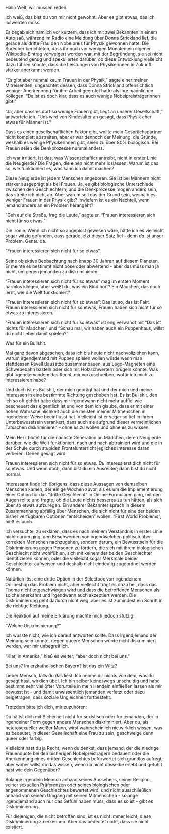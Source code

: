 Hallo Welt, wir müssen reden.

Ich weiß, das bist du von mir nicht gewohnt. Aber es gibt etwas, das ich loswerden muss.

Es begab sich nämlich vor kurzem, dass ich mit zwei Bekannten in einem Auto saß, während im Radio eine Meldung über Donna Strickland lief, die gerade als dritte Frau den Nobelpreis für Physik gewonnen hatte. Die Sprecher berichteten, dass ihr noch vor wenigen Monaten ein eigener Wikipedia-Eintrag verweigert worden war, mit der Begründung, sie sei nicht bedeutend genug und spekulierten darüber, ob diese Entwicklung vielleicht dazu führen könnte, dass die Leistungen von Physikerinnen in Zukunft stärker anerkannt werden.

“Es gibt aber nunmal kaum Frauen in der Physik,” sagte einer meiner Mitreisenden, ungeachtet dessen, dass Donna Strickland offensichtlich weniger Anerkennung für ihre Arbeit geerntet hatte als ihre männlichen Kollegen. “Da ist es doch klar, dass es auch wenige Nobelpreisträgerinnen gibt.”

“Ja, aber dass es dort so wenige Frauen gibt, liegt an unserer Gesellschaft,” antwortete ich. “Uns wird von Kindesalter an gesagt, dass Physik eher etwas für Männer ist.”


Dass es einen gesellschaftlichen Faktor gibt, wollte mein Gesprächspartner nicht komplett abstreiten, aber er war dennoch der Meinung, die Gründe, weshalb es wenige Physikerinnen gibt, seien zu über 80% biologisch. Bei Frauen seien die Denkprozesse nunmal anders.


Ich war irritiert. Ist das, was Wissenschaftler antreibt, nicht in erster Linie die Neugierde? Die Fragen, die einen nicht mehr loslassen: Warum ist das so, wie funktioniert es, was kann ich damit machen?

Diese Neugierde ist jedem Menschen angeboren. Sie ist bei Männern nicht stärker ausgeprägt als bei Frauen. Ja, es gibt biologische Unterschiede zwischen den Geschlechtern; und die Denkprozesse mögen anders sein, das streite ich nicht ab. Aber warum soll das der Grund sein, weshalb es weniger Frauen in der Physik gibt? Inwiefern ist es ein Nachteil, wenn jemand anders an ein Problem herangeht?

“Geh auf die Straße, frag die Leute,” sagte er. “Frauen interessieren sich nicht für so etwas.”

Die Ironie. Wenn ich nicht so angepisst gewesen wäre, hätte ich es vielleicht sogar witzig gefunden, dass gerade jetzt dieser Satz fiel - denn *da* ist unser Problem. Genau da.

“Frauen interessieren sich nicht für so etwas”.

Seine objektive Beobachtung nach knapp 30 Jahren auf diesem Planeten. Er meinte es bestimmt nicht böse oder abwertend - aber das muss man ja nicht, um gegen jemanden zu diskriminieren.

“Frauen interessieren sich nicht für so etwas” mag im ersten Moment harmlos klingen, aber weißt du, was ein Kind hört? Ein Mädchen, das noch lernt, wie die Welt funktioniert? 

“Frauen interessieren sich nicht für so etwas”: Das ist so, das ist Fakt. Frauen interessieren sich nicht für so etwas, Frauen haben sich nicht für so etwas zu interessieren.

“Frauen interessieren sich nicht für so etwas” ist eng verwandt mit “Das ist nichts für Mädchen” und “Schau mal, wir haben auch ein Puppenhaus, willst du nicht lieber damit spielen?”

Was für ein Bullshit.

Mal ganz davon abgesehen, dass ich bis heute nicht nachvollziehen kann, warum irgendjemand mit Puppen spielen wollen würde wenn man stattdessen Revell Bausätze zusammenbauen, aus Lego-Magneten eine Schwebebahn basteln oder sich mit Holzschwertern prügeln könnte: Was gibt irgendjemandem das Recht, mir vorzuschreiben, wofür ich mich zu interessieren habe?

Und doch ist es Bullshit, der mich geprägt hat und der mich und meine Interessen in eine bestimmte Richtung geschoben hat. Es ist Bullshit, den ich so oft gehört habe dass mir irgendwann nicht mehr auffiel wie bescheuert das eigentlich ist und von dem ich glaube, dass er mit einer hohen Wahrscheinlichkeit auch die meisten meiner Mitmenschen in irgendeiner Weise beeinflusst hat. Vielleicht ist er sogar so tief in ihrem Unterbewusstsein verankert, dass auch sie aufgrund dieser vermeintlichen Tatsachen diskriminieren - ohne es zu wollen und ohne es zu wissen.

Mein Herz blutet für die nächste Generation an Mädchen, deren Neugierde darüber, wie die Welt funktioniert, nach und nach abtrainiert wird und die in der Schule durch stupiden Frontalunterricht jegliches Interesse daran verlieren. Denen gesagt wird:

Frauen interessieren sich nicht für so etwas. *Du* interessierst dich nicht für so etwas. Und wenn doch, dann bist du ein Ausreißer; dann bist du nicht normal.

Interessant finde ich übrigens, dass diese Aussagen von demselben Menschen kamen, der einige Wochen zuvor, als es um die Implementierung einer Option für das “dritte Geschlecht” in Online-Formularen ging, mit den Augen rollte und fragte, ob die Leute nichts besseres zu tun hätten, als sich über so etwas aufzuregen. Ein anderer Bekannter sprach in diesem Zusammenhang abfällig über Menschen, die sich nicht für eine der beiden bisher verfügbaren Optionen “entscheiden” wollen. “First World Problems”, hieß es auch.

Ich versuchte, zu erklären, dass es nach meinem Verständnis in erster Linie nicht darum ging, den Beschwerden von irgendwelchen politisch über-korrekten Menschen nachzugehen, sondern darum, ein Bewusstsein für die Diskriminierung gegen Personen zu fördern, die sich mit ihrem biologischen Geschlecht nicht wohlfühlen, sich mit keinem der beiden Geschlechter identifizieren können, oder die vielleicht sogar Merkmale beider Geschlechter aufweisen und deshalb nicht eindeutig zugeordnet werden können.

Natürlich löst eine dritte Option in der Selectbox von irgendeinem Onlineshop das Problem nicht, aber vielleicht trägt es dazu bei, dass das Thema nicht totgeschwiegen wird und dass die betroffenen Menschen als solche anerkannt und irgendwann auch akzeptiert werden. Die Diskriminierung geht dadurch nicht weg, aber es ist zumindest ein Schritt in die richtige Richtung.

Die Reaktion auf meine Erklärung machte mich jedoch stutzig:

“Welche Diskriminierung?”

Ich wusste nicht, wie ich darauf antworten sollte. Dass irgendjemand der Meinung sein konnte, gegen queere Menschen würde nicht diskriminiert werden, war mir unbegreiflich.

“Klar, in Amerika,” hieß es weiter; “aber doch nicht bei uns.”

Bei uns? Im erzkatholischen Bayern? Ist das ein Witz?

Lieber Mensch, falls du das liest: Ich nehme dir nichts von dem, was du gesagt hast, wirklich übel. Ich bin selber keineswegs unschuldig und habe bestimmt sehr viel öfter Vorurteile in mein Handeln einfließen lassen als mir bewusst ist - und damit unwissentlich jemanden verletzt oder dazu beigetragen, dass soziale Ungleichheit fortbesteht.

Trotzdem bitte ich dich, mir zuzuhören:

Du hältst dich mit Sicherheit nicht für sexistisch oder für jemanden, der in irgendeiner Form gegen andere Menschen diskriminiert. Aber du, als heterosexueller weißer Mann, wirst wahrscheinlich nie wirklich wissen, was es bedeutet, in dieser Gesellschaft eine Frau zu sein, geschweige denn queer oder farbig.

Vielleicht hast du ja Recht, wenn du denkst, dass jemand, der die niedrige Frauenquote bei den bisherigen Nobelpreisträgern bedauert oder die Anerkennung eines dritten Geschlechtes befürwortet sich grundlos aufregt; aber woher willst du das wissen, wenn du nicht dasselbe erlebt und gefühlt hast wie dein Gegenüber?


Solange irgendein Mensch anhand seines Aussehens, seiner Religion, seiner sexuellen Präferenzen oder seines biologischen oder angenommenen Geschlechtes bewertet wird, und nicht ausschließlich anhand von seinem Umgang mit seinen Mitmenschen - solange irgendjemand auch nur das Gefühl haben muss, dass es so ist - gibt es Diskriminierung.

Für diejenigen, die nicht betroffen sind, ist es nicht immer leicht, diese Diskriminierung zu erkennen. Aber das bedeutet nicht, dass sie nicht existiert.

